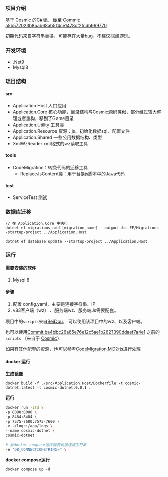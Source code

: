 
### 项目介绍

基于 Cosmic 的C#版。
截至 [Commit: a5b572023b8bab68ab5f4ce1478cf2fcdb969770](https://github.com/P0nk/Cosmic/commit/a5b572023b8bab68ab5f4ce1478cf2fcdb969770)

初期代码来自字符串替换，可能存在大量bug，不建议搭建游玩。


### 开发环境

- .Net9
- Mysql8

### 项目结构

#### src

- Application.Host 入口应用
- Application.Core 核心功能，目录结构与Cosmic源码类似，部分经过较大整理或者重构，移到了Game目录
- Application.Utility 工具类
- Application.Resource 资源：js、初始化数据sql、配置文件
- Application.Shared 一些公用数据结构、类型
- XmlWzReader xml格式的wz读取工具

#### tools

- CodeMigration：转换代码的迁移工具
	- ReplaceJsContent类：用于替换js脚本中的Java代码

#### test

- ServiceTest 测试

### 数据库迁移

```
// 在 Application.Core 中执行
dotnet ef migrations add [migration_name] --output-dir EF/Migrations --startup-project ../Application.Host

dotnet ef database update --startup-project ../Application.Host
```

### 运行

#### 需要安装的软件

1. Mysql 8

#### 步骤

1. 配置 config.yaml，主要是连接字符串、IP
2. v83客户端（wz） 、服务端wz、服务端Js需要配套。 


项目中的`scripts`来自[BeiDou](https://github.com/BeiDouMS/BeiDou-Server)，
可以使用该项目中的wz、以及客户端。

也可以使用[Commit:ba4bbc26a65e76e12c5ae1b2621390ddaef7a4e1](https://github.com/sigeer/Cosmic_DotNet/commit/ba4bbc26a65e76e12c5ae1b2621390ddaef7a4e1) 之前的 `scripts`
（来自于 [Cosmic](https://github.com/P0nk/Cosmic)）

如果有其他配套的资源，也可以参考[CodeMigration.MD](https://github.com/sigeer/Cosmic_DotNet/blob/master/docs/CodeMigration.MD#js)对js进行处理


#### docker 运行

**生成镜像**

`docker build -f ./src/Application.Host/Dockerfile -t cosmic-dotnet:latest -t cosmic-dotnet:0.0.1 .`

**运行**

```bash
docker run -itd \
-p 8080:8080 \
-p 8484:8484 \
-p 7575-7600:7575-7600 \
-v ./logs:/app/logs \
--name cosmic-dotnet \
cosmic-dotnet

# 非docker compose运行需要设置连接字符串
-e "DB_CONNECTIONSTRING=" \
```

**docker compose运行**

```
docker compose up -d
```